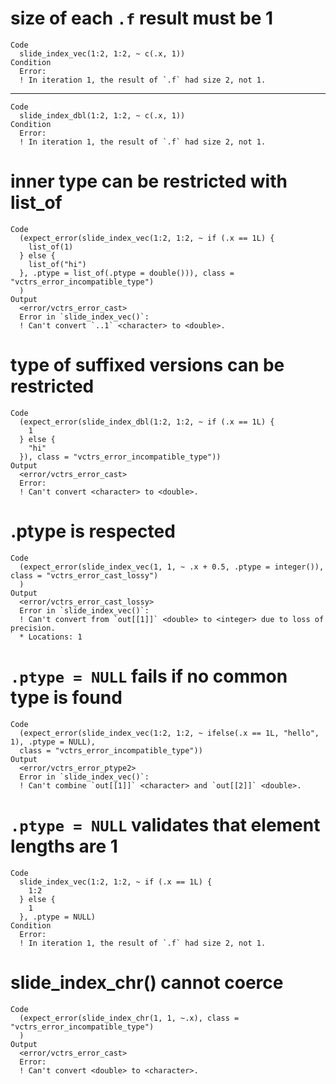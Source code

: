 # size of each `.f` result must be 1

    Code
      slide_index_vec(1:2, 1:2, ~ c(.x, 1))
    Condition
      Error:
      ! In iteration 1, the result of `.f` had size 2, not 1.

---

    Code
      slide_index_dbl(1:2, 1:2, ~ c(.x, 1))
    Condition
      Error:
      ! In iteration 1, the result of `.f` had size 2, not 1.

# inner type can be restricted with list_of

    Code
      (expect_error(slide_index_vec(1:2, 1:2, ~ if (.x == 1L) {
        list_of(1)
      } else {
        list_of("hi")
      }, .ptype = list_of(.ptype = double())), class = "vctrs_error_incompatible_type")
      )
    Output
      <error/vctrs_error_cast>
      Error in `slide_index_vec()`:
      ! Can't convert `..1` <character> to <double>.

# type of suffixed versions can be restricted

    Code
      (expect_error(slide_index_dbl(1:2, 1:2, ~ if (.x == 1L) {
        1
      } else {
        "hi"
      }), class = "vctrs_error_incompatible_type"))
    Output
      <error/vctrs_error_cast>
      Error:
      ! Can't convert <character> to <double>.

# .ptype is respected

    Code
      (expect_error(slide_index_vec(1, 1, ~ .x + 0.5, .ptype = integer()), class = "vctrs_error_cast_lossy")
      )
    Output
      <error/vctrs_error_cast_lossy>
      Error in `slide_index_vec()`:
      ! Can't convert from `out[[1]]` <double> to <integer> due to loss of precision.
      * Locations: 1

# `.ptype = NULL` fails if no common type is found

    Code
      (expect_error(slide_index_vec(1:2, 1:2, ~ ifelse(.x == 1L, "hello", 1), .ptype = NULL),
      class = "vctrs_error_incompatible_type"))
    Output
      <error/vctrs_error_ptype2>
      Error in `slide_index_vec()`:
      ! Can't combine `out[[1]]` <character> and `out[[2]]` <double>.

# `.ptype = NULL` validates that element lengths are 1

    Code
      slide_index_vec(1:2, 1:2, ~ if (.x == 1L) {
        1:2
      } else {
        1
      }, .ptype = NULL)
    Condition
      Error:
      ! In iteration 1, the result of `.f` had size 2, not 1.

# slide_index_chr() cannot coerce

    Code
      (expect_error(slide_index_chr(1, 1, ~.x), class = "vctrs_error_incompatible_type")
      )
    Output
      <error/vctrs_error_cast>
      Error:
      ! Can't convert <double> to <character>.

